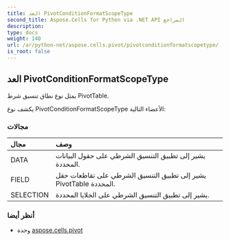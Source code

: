 ```yaml
---
title: العد PivotConditionFormatScopeType
second_title: Aspose.Cells for Python via .NET API المراجع
description:
type: docs
weight: 140
url: /ar/python-net/aspose.cells.pivot/pivotconditionformatscopetype/
is_root: false
---
```

##  العد PivotConditionFormatScopeType
يمثل نوع نطاق تنسيق شرط PivotTable.



يكشف نوع PivotConditionFormatScopeType الأعضاء التالية:

###  مجالات
| مجال| وصف|
| :- | :- |
| DATA | يشير إلى تطبيق التنسيق الشرطي على حقول البيانات المحددة.|
| FIELD | يشير إلى تطبيق التنسيق الشرطي على تقاطعات حقل PivotTable المحددة.|
| SELECTION | يشير إلى تطبيق التنسيق الشرطي على الخلايا المحددة.|



###  أنظر أيضا
* وحدة [aspose.cells.pivot](..)

